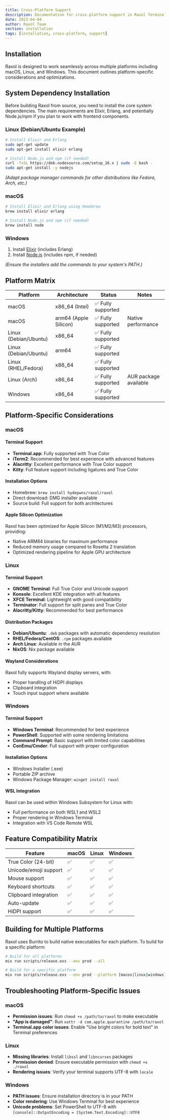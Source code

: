 ```yaml
---
title: Cross-Platform Support
description: Documentation for cross-platform support in Raxol Terminal Emulator
date: 2023-04-04
author: Raxol Team
section: installation
tags: [installation, cross-platform, support]
---
```


## Installation

Raxol is designed to work seamlessly across multiple platforms including macOS, Linux, and Windows. This document outlines platform-specific considerations and optimizations.

## System Dependency Installation

Before building Raxol from source, you need to install the core system dependencies. The main requirements are Elixir, Erlang, and potentially Node.js/npm if you plan to work with frontend components.

### Linux (Debian/Ubuntu Example)

```bash
# Install Elixir and Erlang
sudo apt-get update
sudo apt-get install elixir erlang

# Install Node.js and npm (if needed)
curl -fsSL https://deb.nodesource.com/setup_16.x | sudo -E bash -
sudo apt-get install -y nodejs
```

_(Adapt package manager commands for other distributions like Fedora, Arch, etc.)_

### macOS

```bash
# Install Elixir and Erlang using Homebrew
brew install elixir erlang

# Install Node.js and npm (if needed)
brew install node
```

### Windows

1. Install [Elixir](https://elixir-lang.org/install.html#windows) (includes Erlang)
2. Install [Node.js](https://nodejs.org/en/download/) (includes npm, if needed)

_(Ensure the installers add the commands to your system's PATH.)_

## Platform Matrix

| Platform              | Architecture          | Status             | Notes                 |
| --------------------- | --------------------- | ------------------ | --------------------- |
| macOS                 | x86_64 (Intel)        | ✅ Fully supported |                       |
| macOS                 | arm64 (Apple Silicon) | ✅ Fully supported | Native performance    |
| Linux (Debian/Ubuntu) | x86_64                | ✅ Fully supported |                       |
| Linux (Debian/Ubuntu) | arm64                 | ✅ Fully supported |                       |
| Linux (RHEL/Fedora)   | x86_64                | ✅ Fully supported |                       |
| Linux (Arch)          | x86_64                | ✅ Fully supported | AUR package available |
| Windows               | x86_64                | ✅ Fully supported |                       |

## Platform-Specific Considerations

### macOS

#### Terminal Support

- **Terminal.app**: Fully supported with True Color
- **iTerm2**: Recommended for best experience with advanced features
- **Alacritty**: Excellent performance with True Color support
- **Kitty**: Full feature support including ligatures and True Color

#### Installation Options

- Homebrew: `brew install hydepwns/raxol/raxol`
- Direct download: DMG installer available
- Source build: Full support for both architectures

#### Apple Silicon Optimization

Raxol has been optimized for Apple Silicon (M1/M2/M3) processors, providing:

- Native ARM64 binaries for maximum performance
- Reduced memory usage compared to Rosetta 2 translation
- Optimized rendering pipeline for Apple GPU architecture

### Linux

#### Terminal Support

- **GNOME Terminal**: Full True Color and Unicode support
- **Konsole**: Excellent KDE integration with all features
- **XFCE Terminal**: Lightweight with good compatibility
- **Terminator**: Full support for split panes and True Color
- **Alacritty/Kitty**: Recommended for best performance

#### Distribution Packages

- **Debian/Ubuntu**: `.deb` packages with automatic dependency resolution
- **RHEL/Fedora/CentOS**: `.rpm` packages available
- **Arch Linux**: Available in the AUR
- **NixOS**: Nix package available

#### Wayland Considerations

Raxol fully supports Wayland display servers, with:

- Proper handling of HiDPI displays
- Clipboard integration
- Touch input support where available

### Windows

#### Terminal Support

- **Windows Terminal**: Recommended for best experience
- **PowerShell**: Supported with some rendering limitations
- **Command Prompt**: Basic support with limited color capabilities
- **ConEmu/Cmder**: Full support with proper configuration

#### Installation Options

- Windows Installer (.exe)
- Portable ZIP archive
- Windows Package Manager: `winget install raxol`

#### WSL Integration

Raxol can be used within Windows Subsystem for Linux with:

- Full performance on both WSL1 and WSL2
- Proper rendering in Windows Terminal
- Integration with VS Code Remote WSL

## Feature Compatibility Matrix

| Feature               | macOS | Linux | Windows |
| --------------------- | ----- | ----- | ------- |
| True Color (24-bit)   | ✅    | ✅    | ✅      |
| Unicode/emoji support | ✅    | ✅    | ✅      |
| Mouse support         | ✅    | ✅    | ✅      |
| Keyboard shortcuts    | ✅    | ✅    | ✅      |
| Clipboard integration | ✅    | ✅    | ✅      |
| Auto-update           | ✅    | ✅    | ✅      |
| HiDPI support         | ✅    | ✅    | ✅      |

## Building for Multiple Platforms

Raxol uses Burrito to build native executables for each platform. To build for a specific platform:

```bash
# Build for all platforms
mix run scripts/release.exs --env prod --all

# Build for a specific platform
mix run scripts/release.exs --env prod --platform [macos|linux|windows]
```

## Troubleshooting Platform-Specific Issues

### macOS

- **Permission issues**: Run `chmod +x /path/to/raxol` to make executable
- **"App is damaged"**: Run `xattr -d com.apple.quarantine /path/to/raxol`
- **Terminal.app color issues**: Enable "Use bright colors for bold text" in Terminal preferences

### Linux

- **Missing libraries**: Install `libssl` and `libncurses` packages
- **Permission denied**: Ensure executable permission with `chmod +x ./raxol`
- **Rendering issues**: Verify your terminal supports UTF-8 with `locale`

### Windows

- **PATH issues**: Ensure installation directory is in your PATH
- **Color rendering**: Use Windows Terminal for best experience
- **Unicode problems**: Set PowerShell to UTF-8 with `[console]::OutputEncoding = [System.Text.Encoding]::UTF8`
